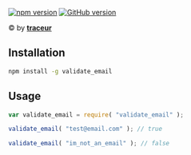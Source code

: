 [![npm version](https://badge.fury.io/js/validate_email.svg)](https://www.npmjs.com/package/validate_email)
[![GitHub version](https://badge.fury.io/gh/TheTraceur%2Fvalidate_email.svg)](https://github.com/TheTraceur/validate_email)

© by [**traceur**](https://www.npmjs.com/~traceur)

## Installation

```bash
npm install -g validate_email
```

## Usage

```js
var validate_email = require( "validate_email" );

validate_email( "test@email.com" ); // true

validate_email( "im_not_an_email" ); // false
```